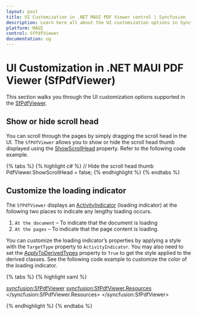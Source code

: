 ```yaml
---
layout: post
title: UI Customization in .NET MAUI PDF Viewer control | Syncfusion
description: Learn here all about the UI customization options in Syncfusion .NET MAUI PDF Viewer (SfPdfViewer) control and more.
platform: MAUI
control: SfPdfViewer
documentation: ug
---
```


# UI Customization in .NET MAUI PDF Viewer (SfPdfViewer)

This section walks you through the UI customization options supported in the [SfPdfViewer](https://help.syncfusion.com/cr/maui/Syncfusion.Maui.PdfViewer.SfPdfViewer.html).

## Show or hide scroll head

You can scroll through the pages by simply dragging the scroll head in the UI. The `SfPdfViewer` allows you to show or hide the scroll head thumb displayed using the [ShowScrollHead](https://help.syncfusion.com/cr/maui/Syncfusion.Maui.PdfViewer.SfPdfViewer.html#Syncfusion_Maui_PdfViewer_SfPdfViewer_ShowScrollHead) property. Refer to the following code example.

{% tabs %}
{% highlight c# %}
// Hide the scroll head thumb
PdfViewer.ShowScrollHead = false;
{% endhighlight %}
{% endtabs %}

## Customize the loading indicator

The `SfPdfViewer` displays an [ActivityIndicator](https://learn.microsoft.com/en-us/dotnet/maui/user-interface/controls/activityindicator) (loading indicator) at the following two places to indicate any lengthy loading occurs.

1.	`At the document` – To indicate that the document is loading
2.	`At the pages` – To indicate that the page content is loading.

You can customize the loading indicator’s properties by applying a style with the `TargetType` property to `ActivityIndicator`. You may also need to set the [ApplyToDerivedTypes](https://learn.microsoft.com/en-us/dotnet/maui/user-interface/styles/xaml?view=net-maui-7.0#apply-a-style-to-derived-types) property to `True` to get the style applied to the derived classes. See the following code example to customize the color of the loading indicator.

{% tabs %}
{% highlight xaml %}

<syncfusion:SfPdfViewer>
	<syncfusion:SfPdfViewer.Resources>
		<Style TargetType="ActivityIndicator" 
			   ApplyToDerivedTypes="True">
			<Setter Property="Color" Value="Red" />
		</Style>
	</syncfusion:SfPdfViewer.Resources>
</syncfusion:SfPdfViewer>

{% endhighlight %} 
{% endtabs %}
